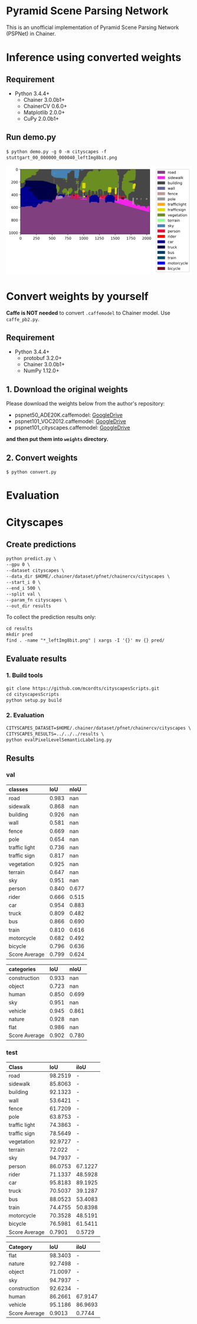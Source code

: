 Pyramid Scene Parsing Network
=============================

This is an unofficial implementation of Pyramid Scene Parsing Network (PSPNet) in Chainer.

# Inference using converted weights

## Requirement

- Python 3.4.4+
    - Chainer 3.0.0b1+
    - ChainerCV 0.6.0+
    - Matplotlib 2.0.0+
    - CuPy 2.0.0b1+

## Run demo.py

```
$ python demo.py -g 0 -m cityscapes -f stuttgart_00_000000_000040_leftImg8bit.png
```

![](images/sample.png)

# Convert weights by yourself

**Caffe is NOT needed** to convert `.caffemodel` to Chainer model. Use `caffe_pb2.py`.

## Requirement

- Python 3.4.4+
    - protobuf 3.2.0+
    - Chainer 3.0.0b1+
    - NumPy 1.12.0+

## 1. Download the original weights

Please download the weights below from the author's repository:

- pspnet50\_ADE20K.caffemodel: [GoogleDrive](https://drive.google.com/open?id=0BzaU285cX7TCN1R3QnUwQ0hoMTA)
- pspnet101\_VOC2012.caffemodel: [GoogleDrive](https://drive.google.com/open?id=0BzaU285cX7TCNVhETE5vVUdMYk0)
- pspnet101\_cityscapes.caffemodel: [GoogleDrive](https://drive.google.com/open?id=0BzaU285cX7TCT1M3TmNfNjlUeEU)

**and then put them into `weights` directory.**

## 2. Convert weights

```
$ python convert.py
```

Evaluation
==========

# Cityscapes

## Create predictions

```
python predict.py \
--gpu 0 \
--dataset cityscapes \
--data_dir $HOME/.chainer/dataset/pfnet/chainercv/cityscapes \
--start_i 0 \
--end_i 500 \
--split val \
--param_fn cityscapes \
--out_dir results
```

To collect the prediction results only:

```
cd results
mkdir pred
find . -name "*_leftImg8bit.png" | xargs -I '{}' mv {} pred/
```

## Evaluate results

### 1. Build tools

```
git clone https://github.com/mcordts/cityscapesScripts.git
cd cityscapesScripts
python setup.py build
```

### 2. Evaluation

```
CITYSCAPES_DATASET=$HOME/.chainer/dataset/pfnet/chainercv/cityscapes \
CITYSCAPES_RESULTS=../../../results \
python evalPixelLevelSemanticLabeling.py
```

## Results

### val

classes       |  IoU   |  nIoU
:-------------|:-------|:-----
road          | 0.983  |   nan
sidewalk      | 0.868  |   nan
building      | 0.926  |   nan
wall          | 0.581  |   nan
fence         | 0.669  |   nan
pole          | 0.654  |   nan
traffic light | 0.736  |   nan
traffic sign  | 0.817  |   nan
vegetation    | 0.925  |   nan
terrain       | 0.647  |   nan
sky           | 0.951  |   nan
person        | 0.840  | 0.677
rider         | 0.666  | 0.515
car           | 0.954  | 0.883
truck         | 0.809  | 0.482
bus           | 0.866  | 0.690
train         | 0.810  | 0.616
motorcycle    | 0.682  | 0.492
bicycle       | 0.796  | 0.636
Score Average | 0.799  | 0.624


categories    |  IoU   |  nIoU
:-------------|:-------|:-----
construction  | 0.933  |   nan
object        | 0.723  |   nan
human         | 0.850  | 0.699
sky           | 0.951  |   nan
vehicle       | 0.945  | 0.861
nature        | 0.928  |   nan
flat          | 0.986  |   nan
Score Average | 0.902  | 0.780

### test

| Class | IoU | iIoU
|:------|:----|:----
| road | 98.2519 | -
| sidewalk | 85.8063 | -
building | 92.1323 | -
wall | 53.6421 | -
fence | 61.7209 | -
pole | 63.8753 | -
traffic light | 74.3863 | -
traffic sign | 78.5649 | -
vegetation | 92.9727 | -
terrain | 72.022 | -
sky | 94.7937 | -
person | 86.0753 | 67.1227
rider | 71.1337 | 48.5928
car | 95.8183 | 89.1925
truck | 70.5037 | 39.1287
bus | 88.0523 | 53.4083
train | 74.4755 | 50.8398
motorcycle | 70.3528 | 48.5191
bicycle | 76.5981 | 61.5411
Score Average | 0.7901  | 0.5729

Category | IoU | iIoU
:--------|:----|:----
flat | 98.3403 | -
nature | 92.7498 | -
object | 71.0097 | -
sky | 94.7937 | -
construction | 92.6234 | -
human | 86.2661 | 67.9147
vehicle | 95.1186 | 86.9693
Score Average | 0.9013  | 0.7744

<!-- # ADE20K -->

<!-- # Pascal VOC -->
